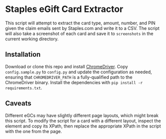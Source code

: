 # Staples eGift Card Extractor

This script will attempt to extract the card type, amount, number, and PIN
given the claim emails sent by Staples.com and write it to a CSV. The script
will also take a screenshot of each card and save it to `screenshots` in the
current working directory.

## Installation

Download or clone this repo and install [ChromeDriver](https://sites.google.com/a/chromium.org/chromedriver/).
Copy `config.sample.py` to `config.py` and update the configuration as needed,
ensuring that `CHROMEDRIVER_PATH` is a fully-qualified path to the ChromeDriver
binary. Install the dependencies with `pip install -r requirements.txt`. 

## Caveats

Different eGCs may have slightly different page layouts, which might break
this script. To modify the script for a card with a different layout, inspect
the element and copy its XPath, then replace the appropriate XPath in the
script with the one from the page.
